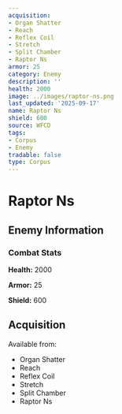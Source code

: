 ```yaml
---
acquisition:
- Organ Shatter
- Reach
- Reflex Coil
- Stretch
- Split Chamber
- Raptor Ns
armor: 25
category: Enemy
description: ''
health: 2000
image: ../images/raptor-ns.png
last_updated: '2025-09-17'
name: Raptor Ns
shield: 600
source: WFCD
tags:
- Corpus
- Enemy
tradable: false
type: Corpus
---
```


# Raptor Ns

## Enemy Information

### Combat Stats

**Health:** 2000

**Armor:** 25

**Shield:** 600

## Acquisition

Available from:
- Organ Shatter
- Reach
- Reflex Coil
- Stretch
- Split Chamber
- Raptor Ns

